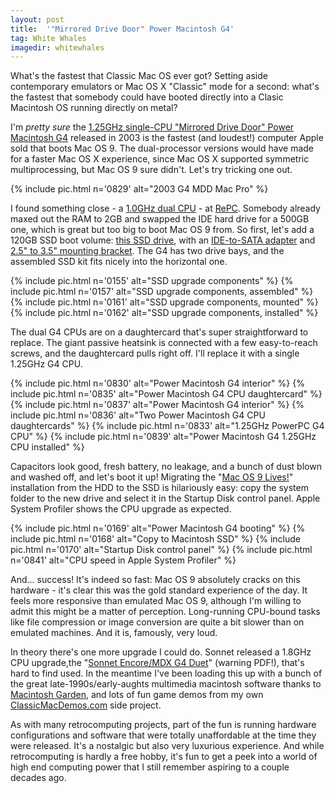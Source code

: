 ```yaml
---
layout: post
title:  '"Mirrored Drive Door" Power Macintosh G4'
tag: White Whales
imagedir: whitewhales
---
```


What's the fastest that Classic Mac OS ever got? Setting aside contemporary emulators or Mac OS X "Classic" mode for a second: what's the fastest that somebody could have booted directly into a Clasic Macintosh OS running directly on metal?

I'm *pretty sure* the [1.25GHz single-CPU "Mirrored Drive Door" Power Macintosh G4](https://everymac.com/systems/apple/powermac_g4/specs/powermac_g4_1.25_mdd.html)  released in 2003 is the fastest (and loudest!) computer Apple sold that boots Mac OS 9. The dual-processor versions would have made for a faster Mac OS X experience, since Mac OS X supported symmetric multiprocessing, but Mac OS 9 sure didn't. Let's try tricking one out.

{% include pic.html n='0829' alt="2003 G4 MDD Mac Pro" %}

I found something close - a [1.0GHz dual CPU](https://everymac.com/systems/apple/powermac_g4/specs/powermac_g4_1.0_dp_mdd.html) - at [RePC](http://www.repc.com/). Somebody already maxed out the RAM to 2GB and swapped the IDE hard drive for a 500GB one, which is great but too big to boot Mac OS 9 from. So first, let's add a 120GB SSD boot volume: [this SSD drive](https://www.amazon.com/gp/product/B01M3R9JJG), with an [IDE-to-SATA adapter](https://www.newegg.com/startech-ide2sat2-ide-to-sata-with-odd-support/p/N82E16812400465) and [2.5" to 3.5" mounting bracket](https://www.newegg.com/corsair-cssd-brkt1-1-x-2-5-drive-to-3-5-bay/p/N82E16817979016s). The G4 has two drive bays, and the assembled SSD kit fits nicely into the horizontal one.

{% include pic.html n='0155' alt="SSD upgrade components" %}
{% include pic.html n='0157' alt="SSD upgrade components, assembled" %}
{% include pic.html n='0161' alt="SSD upgrade components, mounted" %}
{% include pic.html n='0162' alt="SSD upgrade components, installed" %}

The dual G4 CPUs are on a daughtercard that's super straightforward to replace. The giant passive heatsink is connected with a few easy-to-reach screws, and the daughtercard pulls right off. I'll replace it with a single 1.25GHz G4 CPU.

{% include pic.html n='0830' alt="Power Macintosh G4 interior" %}
{% include pic.html n='0835' alt="Power Macintosh G4 CPU daughtercard" %}
{% include pic.html n='0837' alt="Power Macintosh G4 interior" %}
{% include pic.html n='0836' alt="Two Power Macintosh G4 CPU daughtercards" %}
{% include pic.html n='0833' alt="1.25GHz PowerPC G4 CPU" %}
{% include pic.html n='0839' alt="Power Macintosh G4 1.25GHz CPU installed" %}

Capacitors look good, fresh battery, no leakage, and a bunch of dust blown and washed off, and let's boot it up! Migrating the "[Mac OS 9 Lives!](https://www.macintoshrepository.org/126-mac-os-9-2-2-universal-installer-2013-macos9lives-edition-w-cpu-5-9-rom-10-2-1-for-unsupported-g4-like-fw800-mdd-emac-)" installation from the HDD to the SSD is hilariously easy: copy the system folder to the new drive and select it in the Startup Disk control panel. Apple System Profiler shows the CPU upgrade as expected.

{% include pic.html n='0169' alt="Power Macintosh G4 booting" %}
{% include pic.html n='0168' alt="Copy to Macintosh SSD" %}
{% include pic.html n='0170' alt="Startup Disk control panel" %}
{% include pic.html n='0841' alt="CPU speed in Apple System Profiler" %}

And... success! It's indeed so fast: Mac OS 9 absolutely cracks on this hardware - it's clear this was the gold standard experience of the day. It feels more responsive than emulated Mac OS 9, although I'm willing to admit this might be a matter of perception. Long-running CPU-bound tasks like file compression or image conversion are quite a bit slower than on emulated machines. And it is, famously, very loud.

In theory there's one more upgrade I could do. Sonnet released a 1.8GHz CPU upgrade,the "[Sonnet Encore/MDX G4 Duet](https://www.sonnettech.com/publicfiles/pdfs/pdf_datasheets/encore_mdxg4duet_datasheet.pdf)" (warning PDF!), that's hard to find used. In the meantime I've been loading this up with a bunch of the great late-1990s/early-aughts multimedia macintosh software thanks to [Macintosh Garden](https://macintoshgarden.org/), and lots of fun game demos from my own [ClassicMacDemos.com](https://classicmacdemos.com/) side project.

As with many retrocomputing projects, part of the fun is running hardware configurations and software that were totally unaffordable at the time they were released. It's a nostalgic but also very luxurious experience. And while retrocomputing is hardly a free hobby, it's fun to get a peek into a world of high end computing power that I still remember aspiring to a couple decades ago.